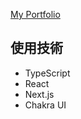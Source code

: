 [My Portfolio](https://portfolio-hot-beans24.vercel.app/)

## 使用技術

- TypeScript
- React
- Next.js
- Chakra UI
